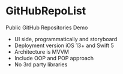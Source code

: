 # GitHubRepoList

Public GitHub Repositories Demo

- UI side, programmatically and storyboard
- Deployment version iOS 13+ and Swift 5
- Architecture is MVVM
- Include OOP and POP approach
- No 3rd party libraries
